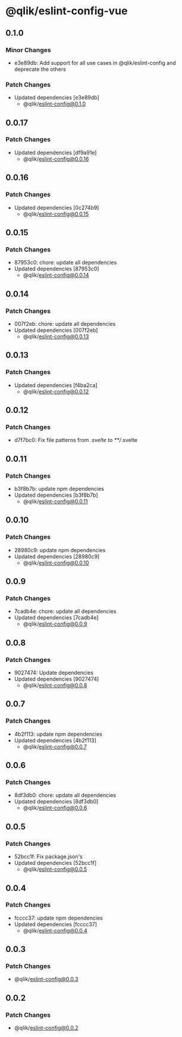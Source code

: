 # @qlik/eslint-config-vue

## 0.1.0

### Minor Changes

- e3e89db: Add support for all use cases in @qlik/eslint-config and deprecate the others

### Patch Changes

- Updated dependencies [e3e89db]
  - @qlik/eslint-config@0.1.0

## 0.0.17

### Patch Changes

- Updated dependencies [df9a91e]
  - @qlik/eslint-config@0.0.16

## 0.0.16

### Patch Changes

- Updated dependencies [0c274b9]
  - @qlik/eslint-config@0.0.15

## 0.0.15

### Patch Changes

- 87953c0: chore: update all dependencies
- Updated dependencies [87953c0]
  - @qlik/eslint-config@0.0.14

## 0.0.14

### Patch Changes

- 007f2eb: chore: update all dependencies
- Updated dependencies [007f2eb]
  - @qlik/eslint-config@0.0.13

## 0.0.13

### Patch Changes

- Updated dependencies [f4ba2ca]
  - @qlik/eslint-config@0.0.12

## 0.0.12

### Patch Changes

- d7f7bc0: Fix file patterns from _.svelte to \*\*/_.svelte

## 0.0.11

### Patch Changes

- b3f8b7b: update npm dependencies
- Updated dependencies [b3f8b7b]
  - @qlik/eslint-config@0.0.11

## 0.0.10

### Patch Changes

- 28980c9: update npm dependencies
- Updated dependencies [28980c9]
  - @qlik/eslint-config@0.0.10

## 0.0.9

### Patch Changes

- 7cadb4e: chore: update all dependencies
- Updated dependencies [7cadb4e]
  - @qlik/eslint-config@0.0.9

## 0.0.8

### Patch Changes

- 9027474: Update dependencies
- Updated dependencies [9027474]
  - @qlik/eslint-config@0.0.8

## 0.0.7

### Patch Changes

- 4b2f113: update npm dependencies
- Updated dependencies [4b2f113]
  - @qlik/eslint-config@0.0.7

## 0.0.6

### Patch Changes

- 8df3db0: chore: update all dependencies
- Updated dependencies [8df3db0]
  - @qlik/eslint-config@0.0.6

## 0.0.5

### Patch Changes

- 52bcc1f: Fix package.json's
- Updated dependencies [52bcc1f]
  - @qlik/eslint-config@0.0.5

## 0.0.4

### Patch Changes

- fcccc37: update npm dependencies
- Updated dependencies [fcccc37]
  - @qlik/eslint-config@0.0.4

## 0.0.3

### Patch Changes

- @qlik/eslint-config@0.0.3

## 0.0.2

### Patch Changes

- @qlik/eslint-config@0.0.2
